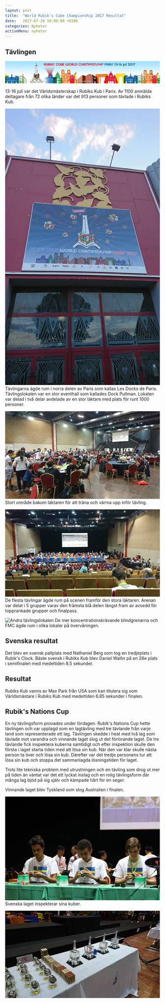 ```yaml
---
layout: post
title:  "World Rubik's Cube Championship 2017 Resultat"
date:   2017-07-20 10:00:00 +0100
categories: Nyheter
activeMenu: nyheter
---
```


## Tävlingen
![VM2017](/img/vm2017/vm2017.jpg)

13-16 juli var det Världsmästerskap i Rubiks Kub i Paris. Av 1100 anmälda deltagare från 72 olika länder var det 913 personer som tävlade i Rubiks Kub. 

![Tävlingslokal VM2017](/img/vm2017/lokal.jpg)
Tävlingarna ägde rum i norra delen av Paris som kallas Les Docks de Paris. Tävlingslokalen var en stor eventhall som kallades Dock Pullman. Lokalen var delad i två delar avdelade av en stor läktare med plats för runt 1000 personer. 

![Träningslokal](/img/vm2017/lokaltraning.jpg)
Stort område bakom läktaren för att träna och värma upp inför tävling. 

![Koncentrerade och glada svenskar](/img/vm2017/lokaltavling.jpg)
De flesta tävlingar ägde rum på scenen framför den stora läktaren. Arenan var delat i 5 grupper varav den främsta blå delen längst fram av avsedd för topprankade grupper och finalpass. 

![Andra tävlingslokalen](/img/vm2017/lokalandra.jpg)
De mer koncentrationskrävande blindgrenarna och FMC ägde rum i olika lokaler på övervåningen. 

## Svenska resultat

Det blev en svensk pallplats med Nathaniel Berg som tog en tredjeplats i Rubik's Clock. 
Bäste svensk i Rubiks Kub blev Daniel Wallin på en 28e plats i semifinalen med medeltiden 8.5 sekunder. 

## Resultat
Rubiks Kub vanns av Max Park från USA som kan titulera sig som Världsmästare i Rubiks Kub med medeltiden 6.85 sekunder i finalen. 

## Rubik's Nations Cup
En ny tävlingsform provades under lördagen. Rubik's Nations Cup hette tävlingen och var upplagd som en lagtävling med tre tävlande från varje land som representerade ett lag. Tävlingen skedde i heat med två lag som tävlade mot varandra och vinnande laget slog ut det förlorande laget. De tre tävlande fick inspektera kuberna samtidigt och efter inspektion skulle den första i laget starta tiden med att lösa sin kub. När den var klar skulle nästa person ta över och lösa sin kub. Därefter var det tredje personens tur att lösa sin kub och stoppa det sammanlagda lösningstiden för laget. 

Trots lite tekniska problem med utrustningen och en tävling som drog ut mer på tiden än väntat var det ett lyckat inslag och en rolig tävlingsform där många lag bjöd på sig själv och kämpade hårt för en seger. 

Vinnande laget blev Tyskland som slog Australien i finalen. 

![Svenska laget](/img/vm2017/sverige.jpg)
Svenska laget inspekterar sina kuber. 


![Priser](/img/vm2017/prisbord.jpg)